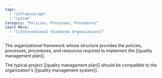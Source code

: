 ```yaml
---
tags:
  - "influence/opa"
  - "system"
Category: "Policies, Processes, Procedures"
Learn More:
  - "[[International Standards Organization]]"
---
```

The organizational framework whose structure provides the policies, processes, procedures, and resources required to implement the [[quality management plan]].

The typical project [[quality management plan]] should be compatible to the organization's [[quality management system]].